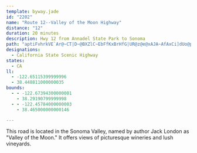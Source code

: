 ```yaml
---
template: byway.jade
id: "2202"
name: "Route 12--Valley of the Moon Highway"
distance: "12"
duration: 20 minutes
description: Hwy 12 from Annadel State Park to Sonoma
path: "aptiFvhrkVE`Ar@~CT|D~@BXZlC~EbFfKxBrHfG|UR@z@e@xAJA~AfAxCi]dUo@p@wCrFu@z@wM~HqRfKm@`@Kp@}GkAmBs@mAy@uFzOYJc@Wc@kAe@{@iEgGoKsPoBwDy@yB_AcE{Fa`@_@aD[aFGyEn@ei@VgDt@aFhCgMdHwX`B_G`CuFtLqWhBuFh@_E~@mKx@mEh@aBnE_LHm@fV{p@lEuMhR{g@nMq^bD{H~Ocd@~CgI|@uChHme@lB{NdAuF|Ogh@fKo[jK_]j\\cdAr@oAhR{R|k@el@`DuCjOiPpp@wXpAs@pAyAtDmC~WmH|EmChBmB`[u_@`GoFzBkC|@uA~Pwf@zGuPtB{ElAgB~@_ArA{@fNsHr`@}R~Ae@~AStDCv@FzDdAjK~G~DhD|Ab@~@?zAWt@g@tS}QfXuX`[eXhEeDh\\qS`NsF~C_AfAMlFPjOCfAg@~HqFpSiOzQuKb_@aPnFsAlBYhIOvAOzM{EvDgAtWeFfAm@`TmOvIwHpN_Gh]mOzMmCtJ{BdAq@vKqJbA[rAD`LdA|YxB`C?dAiXvGivA"
designations: 
  - California State Scenic Highway
states: 
  - CA
ll: 
  - -122.65115399999996
  - 38.448811000000035
bounds: 
  - - -122.67394300000001
    - 38.29190799999998
  - - -122.45784000000003
    - 38.465000000000146

---
```


<p>This road is located in the Sonoma Valley, named by author Jack London as "Valley of the Moon." It offers views of picturesque wineries and lush vineyards.</p>
